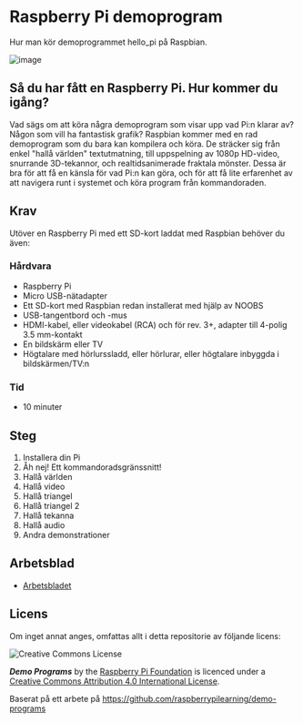 # Raspberry Pi demoprogram

Hur man kör demoprogrammet hello_pi på Raspbian.

![image](./images/cover.jpg "Raspberry Pi")

## Så du har fått en Raspberry Pi. Hur kommer du igång?

Vad sägs om att köra några demoprogram som visar upp vad Pi:n klarar av? Någon som vill ha fantastisk grafik?
Raspbian kommer med en rad demoprogram som du bara kan kompilera och köra. De sträcker sig från enkel "hallå världen" textutmatning, till uppspelning av 1080p HD-video, snurrande 3D-tekannor, och realtidsanimerade fraktala mönster.
Dessa är bra för att få en känsla för vad Pi:n kan göra, och för att få lite erfarenhet av att navigera runt i systemet och köra program från kommandoraden.

## Krav

Utöver en Raspberry Pi med ett SD-kort laddat med Raspbian behöver du även:

### Hårdvara

- Raspberry Pi
- Micro USB-nätadapter
- Ett SD-kort med Raspbian redan installerat med hjälp av NOOBS
- USB-tangentbord och -mus
- HDMI-kabel, eller videokabel (RCA) och för rev. 3+, adapter till 4-polig 3.5 mm-kontakt
- En bildskärm eller TV
- Högtalare med hörlurssladd, eller hörlurar, eller högtalare inbyggda i bildskärmen/TV:n

### Tid

- 10 minuter

## Steg

1. Installera din Pi
1. Åh nej! Ett kommandoradsgränssnitt!
1. Hallå världen
1. Hallå video
1. Hallå triangel
1. Hallå triangel 2
1. Hallå tekanna
1. Hallå audio
1. Andra demonstrationer

## Arbetsblad
- [Arbetsbladet](worksheet.md)

## Licens

Om inget annat anges, omfattas allt i detta repositorie av följande licens:

![Creative Commons License](http://i.creativecommons.org/l/by-sa/4.0/88x31.png)

***Demo Programs*** by the [Raspberry Pi Foundation](http://raspberrypi.org) is licenced under a [Creative Commons Attribution 4.0 International License](http://creativecommons.org/licenses/by-sa/4.0/).

Baserat på ett arbete på https://github.com/raspberrypilearning/demo-programs
